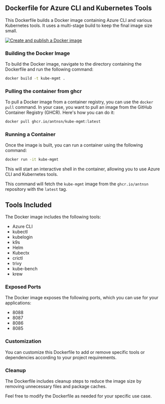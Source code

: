 
## Dockerfile for Azure CLI and Kubernetes Tools
This Dockerfile builds a Docker image containing Azure CLI and various Kubernetes tools. It uses a multi-stage build to keep the final image size small.

[![Create and publish a Docker image](https://github.com/antnsn/kube-mgmt/actions/workflows/build.yml/badge.svg)](https://github.com/antnsn/kube-mgmt/actions/workflows/build.yml)

### Building the Docker Image
To build the Docker image, navigate to the directory containing the Dockerfile and run the following command:

```bash
docker build -t kube-mgmt .
```

### Pulling the container from ghcr

To pull a Docker image from a container registry, you can use the `docker pull` command. In your case, you want to pull an image from the GitHub Container Registry (GHCR). Here's how you can do it:

```bash
docker pull ghcr.io/antnsn/kube-mgmt:latest
```


### Running a Container
Once the image is built, you can run a container using the following command:
```bash
docker run -it kube-mgmt
```
This will start an interactive shell in the container, allowing you to use Azure CLI and Kubernetes tools.





This command will fetch the `kube-mgmt` image from the `ghcr.io/antnsn` repository with the `latest` tag.


## Tools Included
The Docker image includes the following tools:

 - Azure CLI
 - kubectl
 - kubelogin 
 - k9s
 - Helm
 - Kubectx
 - crictl
 - trivy
 - kube-bench 
 - krew

### Exposed Ports
The Docker image exposes the following ports, which you can use for your applications:

 - 8088
 - 8087
 - 8086
 - 8085

### Customization
You can customize this Dockerfile to add or remove specific tools or dependencies according to your project requirements.

### Cleanup

The Dockerfile includes cleanup steps to reduce the image size by removing unnecessary files and package caches.

Feel free to modify the Dockerfile as needed for your specific use case.
